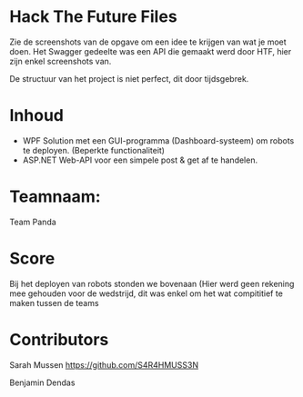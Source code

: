 # Hack The Future Files

Zie de screenshots van de opgave om een idee te krijgen van wat je moet doen.
Het Swagger gedeelte was een API die gemaakt werd door HTF, hier zijn enkel screenshots van.

De structuur van het project is niet perfect, dit door tijdsgebrek.

# Inhoud
* WPF Solution met een GUI-programma (Dashboard-systeem) om robots te deployen. (Beperkte functionaliteit)
* ASP.NET Web-API voor een simpele post & get af te handelen.

# Teamnaam:
Team Panda

# Score
Bij het deployen van robots stonden we bovenaan (Hier werd geen rekening mee gehouden voor de wedstrijd, dit was enkel om het wat compititief te maken tussen de teams

# Contributors
Sarah Mussen https://github.com/S4R4HMUSS3N

Benjamin Dendas
